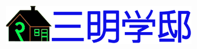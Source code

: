 ![图片](https://raw.githubusercontent.com/sanmingxuedi/index.html/main/%E6%9C%AA%E6%A0%87%E9%A2%98.png)
<head>
    <link rel="icon" href="https://raw.githubusercontent.com/sanmingxuedi/index.html/main/favicon.ico"type="image/x-icon">
    <link rel="shortcut icon" href="https://raw.githubusercontent.com/sanmingxuedi/index.html/main/favicon.ico"type="image/x-icon">
</head>
